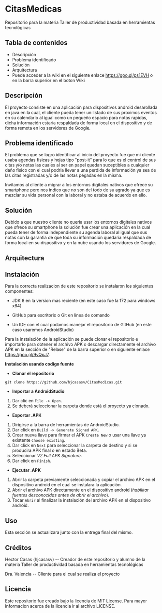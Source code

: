# CitasMedicas
Repositorio para la materia Taller de productividad basada en herramientas tecnológicas

## Tabla de contenidos
* Descripción
* Problema identificado
* Solución
* Arquitectura
* Puede acceder a la wiki en el siguiente enlace https://goo.gl/ps1EVH o en la barra superior en el boton Wiki

## Descripción
El proyecto consiste en una aplicación para dispositivos android desarollada en java en la cual, el cliente pueda tener un listado de sus proximos eventos en su calendario al igual como un pequeño espacio para notas rapidas, dicha información estaria respaldada de forma local en el dispositivo y de forma remota en los servidores de Google.

## Problema identificado
El problema que se logro identificar al inicio del proyecto fue que mi cliente usaba agendas fisicas y hojas tipo "post-it" para lo que es el control de sus citas y/o notas las cuales al ser en papel quedan suceptibles a cualquier daño fisico con el cual podria llevar a una perdida de información ya sea de las citas registradas y/o de las notas pegadas en la misma.

Invitamos al cliente a migrar a los entornos digitales nativos que ofrece su smartphone pero nos indico que no son del todo de su agrado ya que es mezclar su vida personal con la laboral y no estaba de acuerdo en ello.

## Solución
Debido a que nuestro cliente no queria usar los entornos digitales nativos que ofrece su smartphone la solución fue crear una aplicación en la cual pueda tener de forma independiente su agenda laboral al igual que sus notas con la garantia de que toda su información quedaria respaldada de forma local en su dispositivo y en la nube usando los servidores de Google.

## Arquitectura


## Instalación

Para la correcta realizacion de este repositorio se instalaron los siguientes componentes:

+ JDK 8 en la version mas reciente (en este caso fue la 172 para windows x64)

+ GitHub para escritorio o Git en linea de comando

+ Un IDE con el cual podamos manejar el repositorio de GitHub (en este caso usaremos AndroidStudio)

Para la instalación de la aplicación se puede clonar el repositorio e importarlo para obtener el archivo APK o descargar directamente el archivo APK en la sección de "Relase" de la barra superior o en siguiente enlace https://goo.gl/9vQpJ7.

**Instalación usando codigo fuente** 
+ **Clonar el repositorio**  
```
git clone https://github.com/hjcasasv/CitasMedicas.git
```
+ **Importar a AndroidStudio**  
1. Dar clic en `File -> Open`.
2. Se deberá seleccionar la carpeta donde está el proyecto ya clonado.

+ **Exportar .APK**  
1. Dirigirse a la barra de herramientas de AndroidStudio.
2. Dar click en `Build -> Generate Signed APK`.
3. Crear nueva llave para firmar el APK `Create New` o usar una llave ya existente `Choose existing`.
4. Dar click en `Next` para seleccionar la carpeta de destino y si se producira APK final o en estado Beta.
5. Seleccionar *V2 Full APK Signature*.
6. Dar click en `Finish`.

+ **Ejecutar .APK**  
1. Abrir la carpeta previamente seleccionada y copiar el archivo APK en el dispositivo android en el cual se instalara la aplicación.
2. Abrir el archivo APK directamente en el dispositivo android (*habilitar fuentes desconocidas antes de abrir el archivo*).
3. Tocar `Abrir` al finalizar la instalación del archivo APK en el dispositivo android.

## Uso

Esta sección se actualizara junto con la entrega final del mismo.

## Créditos

Hector Casas (hjcasasv) -- Creador de este repositorio y alumno de la materia Taller de productividad basada en herramientas tecnológicas

Dra. Valencia -- Cliente para el cual se realiza el proyecto

## Licencia

Este repositorio fue creado bajo la licencia de MIT License. Para mayor informacion acerca de la licencia ir al archivo LICENSE.
